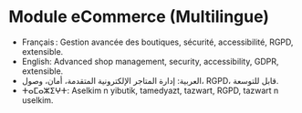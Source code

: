 # Module eCommerce (Multilingue)

- Français : Gestion avancée des boutiques, sécurité, accessibilité, RGPD, extensible.
- English: Advanced shop management, security, accessibility, GDPR, extensible.
- العربية: إدارة المتاجر الإلكترونية المتقدمة، أمان، وصول، RGPD، قابل للتوسعة.
- ⵜⴰⵎⴰⵣⵉⵖⵜ: Aselkim n yibutik, tamedyazt, tazwart, RGPD, tazwart n uselkim.
